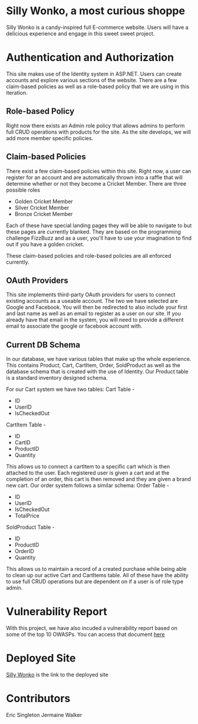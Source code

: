 # Silly Wonko, a most curious shoppe
Silly Wonko is a candy-inspired full E-commerce website. Users will have a delicious experience and engage in this sweet sweet project. 

# Authentication and Authorization
This site makes use of the Identity system in ASP.NET. Users can create accounts and explore various sections of the website. There are a few
claim-based policies as well as a role-based policy that we are using in this iteration. 

## Role-based Policy
Right now there exists an Admin role policy that allows admins to perform full CRUD operations with products for the site. As the site develops,
we will add more member specific policies.

## Claim-based Policies
There exist a few claim-based policies within this site. Right now, a user can register for an account and are automatically thrown into a raffle
that will determine whether or not they become a Cricket Member. There are three possible roles
* Golden Cricket Member
* Silver Cricket Member
* Bronze Cricket Member

Each of these have special landing pages they will be able to navigate to but these pages are currently blanked. They are based on the programming
challenge FizzBuzz and as a user, you'll have to use your imagination to find out if you have a golden cricket.

These claim-based policies and role-based policies are all enforced currently.

## OAuth Providers
This site implements third-party OAuth providers for users to connect existing accounts as a useable account. The two we have selected are Google and
Facebook. You will then be redirected to also include your first and last name as well as an email to register as a user on our site. If you already
have that email in the system, you will need to provide a different email to associate the google or facebook account with.

## Current DB Schema
In our database, we have various tables that make up the whole experience. This contains Product, Cart, CartItem, Order, SoldProduct as well as the
database schema that is created with the use of Identity. Our Product table is a standard inventory designed schema.

For our Cart system we have two tables:
Cart Table -
* ID
* UserID
* IsCheckedOut

CartItem Table -
* ID
* CartID
* ProductID
* Quantity

This allows us to connect a cartItem to a specific cart which is then attached to the user. Each registered user is given a cart and at the completion
of an order, this cart is then removed and they are given a brand new cart. Our order system follows a similar schema:
Order Table - 
* ID
* UserID
* IsCheckedOut
* TotalPrice

SoldProduct Table -
* ID
* ProductID
* OrderID
* Quantity

This allows us to maintain a record of a created purchase while being able to clean up our active Cart and CartItems table. All of these have the
ability to use full CRUD operations but are dependent on if a user is of role type admin.

# Vulnerability Report

With this project, we have also incuded a vulnerability report based on some of the top 10 OWASPs. You can access that document [here](VulnerabilityReport.md)

# Deployed Site
[Silly Wonko](http://sillywonko.azurewebsites.net/) is the link to the deployed site

# Contributors
Eric Singleton
Jermaine Walker